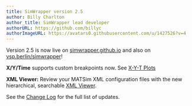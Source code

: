 ```yaml
---
title: SimWrapper version 2.5
author: Billy Charlton
author_title: SimWrapper lead developer
authorURL: https://github.com/billyc
authorImageURL: https://avatars0.githubusercontent.com/u/1427526?v=4
---
```


Version 2.5 is now live on [simwrapper.github.io](https://simwrapper.github.io) and also on [vsp.berlin/simwrapper](https://vsp.berlin/simwrapper)!

**X/Y/Time** supports custom breakpoints now. See [X-Y-T Plots](../docs/xy-time)

**XML Viewer:** Review your MATSim XML configuration files with the new hierarchical, searchable [XML Viewer](../docs/xml-viewer).

See the [Change Log](../docs/changelog) for the full list of updates.
